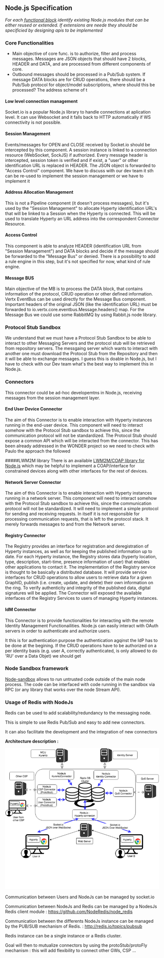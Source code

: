 ## Node.js Specification

*For each [functional block](msg-node-architecture.md) identify existing Node.js modules that can be either reused or extended. If extensions are neede they should be specificied by designing apis to be implemented*

### Core Functionalities
* Main objective of core func. is to authorize, filter and process messages. Messages are JSON objects that should have 2 blocks, HEADER and DATA, and are processed from different components of core.
* Outbound messages should be processed in a Pub/Sub system. If message DATA blocks are for CRUD operations, there should be a Pub/Sub protocol for object/model subscriptions, where should this be processed? The address scheme of t

#### Low level connection management
Socket.io is a popular Node.js library to handle connections at aplication level. It can use Websocket and it falls back to HTTP automatically if WS connectivity is not possible.

#### Session Management
Events/messages for OPEN and CLOSE received by Socket.io should be intercepted by this component. A session instance is linked to a connection resource (WebSocket, SockJS) if authorized. Every message header is intercepted, session token is verified and if exist, a "user" or other identification URL is replaced in HEADER. The JSON object is forwarded to "Access Control" component.
<comment> We have to discuss with our dev team it sth can be re-used to implement the session management or we have to implement it</comment>

#### Address Allocation Management
This is not a Pipeline component (it doesn't process messages), but it's used by the "Session Management" to allocate Hyperty identification URL's that will be linked to a Session when the Hyperty is connected. This will be used to translate Hyperty an URL address into the correspondent Connector Resource.

#### Access Control
This component is able to analyze HEADER (identification URL from "Session Management") and DATA blocks and decide if the message should be forwarded to the "Message Bus" or denied. There is a possibility to add a rule engine in this step, but it's not specified for now, what kind of rule engine.

#### Message BUS
Main objective of the MB is to process the DATA block, that contains information of the protocol, CRUD operation or other defined information. Vertx EventBus can be used directly for the Message Bus component. Important headers of the original JSON (like the identification URL) must be forwarded to io.vertx.core.eventbus.Message.headers() map.
For the Message Bus we could use some RabbitMQ by using Rabbit.js node library.

### Protocol Stub Sandbox
<comment>
We understand that we must have a Protocol Stub Sandbox to be able to interact to other Messaging Servers and the protocol stub will be retrieved from repository servers.
The messgaing server which wants to interact with another one must download the Protocol Stub from the Repository and then it will be able to exchange messages.
I guess this is doable in Node.js, but I have to check with our Dev team what's the best way to implement this in Node.js.
</comment>

### Connectors

This connector could be ad-hoc developemtns in Node.js, receiving messages from the session management layer.


#### End User Device Connector
The aim of this Connector is to enable interaction with Hyperty instances running in the end-user device. 
This component will need to interact somehow with the Protocol Stub sandbox to achieve this, since the communication protocol will not be standardized. 
The Protocol Stub should expose a common API which will be interacted from the connector. 
<comment>This has been already addressed in the WONDER project so we need to check with Paulo the approach the followed</comment>  

#####LWM2M library
There is an available [LWM2M/COAP library for Node.js](https://github.com/telefonicaid/lwm2m-node-lib) which may be helpful to implement a COAP/interface for constrained devices along with other interfaces for the rest of devices.   


#### Network Server Connector
The aim of this Connector is to enable interaction with Hyperty instances running in a network server. This component will need to interact somehow with the Protocol Stub sandbox to achieve this, since the communication protocol will not be standardized. It will need to implement a simple protocol for sending and receiving requests. In itself it is not responsible for processing communication requests, that is left to the protocol stack. It merely forwards messages to and from the Network server.

#### Registry Connector
The Registry provides an interface for registration and deregistration of Hyperty instances, as well as for keeping the published information up to date. For each Hyperty instance, the Registry stores data (hyperty location, type, description, start-time, presence information of user) that enables other applications to contact it. 
The implementation of the Registry service is thought to be basically a distributed database. 
It will provide service interfaces for CRUD operations to allow users to retrieve data for a given GraphID, publish (i.e. create, update, and delete) their own information on the ring. To verify authenticity and integrity of the published data, digital signatures will be applied. The Connector will exposed the available interfaces of the Registry Services to users of managing Hyperty instances.   


#### IdM Connector
This Connector is to provide functionalities for interacting with the remote Identity Management Functionailities. 
Node.js can easily interact with OAuth servers in order to authenticate and authorize users.

It this is for authentication purpose the authentication agqinst the IdP has to be done at the begining. 
If the CRUD operations have to be authorized on a per identity basis (e.g. user A, correctly authenticated, is only allowed to do 'RU' over a Data Objet) we should get 

### Node Sandbox framework

[Node-sandbox](https://www.npmjs.com/package/node-sandbox) allows to run untrusted code outside of the main node process. The code can be interfaced with code running in the sandbox via RPC (or any library that works over the node Stream API). 


### Usage of Redis with NodeJs

Redis can be used to add scalability/redundancy to the messaging node.

This is simple to use Redis Pub/Sub and easy to add new connectors.

It can also facilitate the development and the integration of new connectors</br>

**Architecture description :**
      
<img src="MessagingNode-NodeJs-3.png" width="600">      

Communication between Users and NodeJs can be managed by socket.io

Communication between NodeJs and Redis can be managed by a NodesJs Redis client module : https://github.com/NodeRedis/node_redis

Communication between the differents NodeJs instance can be managed by the PUB/SUB mechanism of Redis. : http://redis.io/topics/pubsub

Redis instance can be a single instance or a Redis cluster.

Goal will then to mutualize connectors by using the protoStub/protoFly mechanism : this will add flexibility to connect other GWs, CSP ...






